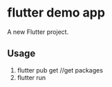 # flutter demo app

A new Flutter project.

## Usage
1. flutter pub get //get packages
2. flutter run
